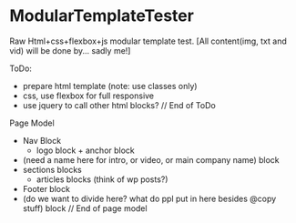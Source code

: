# ModularTemplateTester
Raw Html+css+flexbox+js modular template test.
[All content(img, txt and vid) will be done by... sadly me!]

ToDo:
- prepare html template (note: use classes only)
- css, use flexbox for full responsive
- use jquery to call other html blocks?
// End of ToDo

Page Model
- Nav Block
  - logo block + anchor block
- (need a name here for intro, or video, or main company name) block
- sections blocks
  - articles blocks (think of wp posts?)
- Footer block
- (do we want to divide here? what do ppl put in here besides @copy stuff) block
// End of page model
